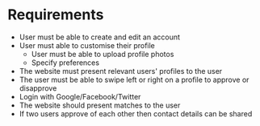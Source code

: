 # Requirements
* User must be able to create and edit an account
* User must able to customise their profile
  * User must be able to upload profile photos
  * Specify preferences
* The website must present relevant users' profiles to the user
* The user must be able to swipe left or right on a profile to approve or disapprove
* Login with Google/Facebook/Twitter
* The website should present matches to the user
* If two users approve of each other then contact details can be shared
